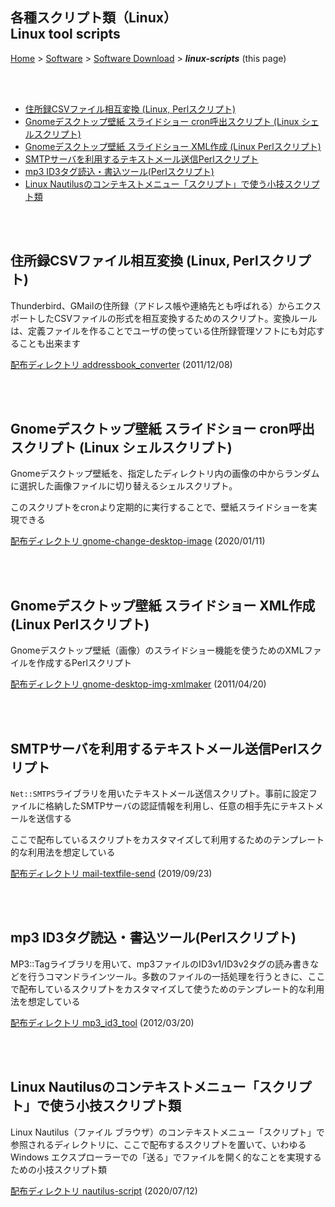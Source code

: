## 各種スクリプト類（Linux）<br />Linux tool scripts<!-- omit in toc -->

[Home](https://oasis3855.github.io/webpage/) > [Software](https://oasis3855.github.io/webpage/software/index.html) > [Software Download](https://oasis3855.github.io/webpage/software/software-download.html) > ***linux-scripts*** (this page)

<br />
<br />

- [住所録CSVファイル相互変換 (Linux, Perlスクリプト)](#住所録csvファイル相互変換-linux-perlスクリプト)
- [Gnomeデスクトップ壁紙 スライドショー cron呼出スクリプト (Linux シェルスクリプト)](#gnomeデスクトップ壁紙-スライドショー-cron呼出スクリプト-linux-シェルスクリプト)
- [Gnomeデスクトップ壁紙 スライドショー XML作成 (Linux Perlスクリプト)](#gnomeデスクトップ壁紙-スライドショー-xml作成-linux-perlスクリプト)
- [SMTPサーバを利用するテキストメール送信Perlスクリプト](#smtpサーバを利用するテキストメール送信perlスクリプト)
- [mp3 ID3タグ読込・書込ツール(Perlスクリプト)](#mp3-id3タグ読込書込ツールperlスクリプト)
- [Linux Nautilusのコンテキストメニュー「スクリプト」で使う小技スクリプト類](#linux-nautilusのコンテキストメニュースクリプトで使う小技スクリプト類)

<br />
<br />

## 住所録CSVファイル相互変換 (Linux, Perlスクリプト)

Thunderbird、GMailの住所録（アドレス帳や連絡先とも呼ばれる）からエクスポートしたCSVファイルの形式を相互変換するためのスクリプト。変換ルールは、定義ファイルを作ることでユーザの使っている住所録管理ソフトにも対応することも出来ます

[配布ディレクトリ addressbook_converter](addressbook_converter/README.md) (2011/12/08)

<br />
<br />


## Gnomeデスクトップ壁紙 スライドショー cron呼出スクリプト (Linux シェルスクリプト)

Gnomeデスクトップ壁紙を、指定したディレクトリ内の画像の中からランダムに選択した画像ファイルに切り替えるシェルスクリプト。

このスクリプトをcronより定期的に実行することで、壁紙スライドショーを実現できる

[配布ディレクトリ gnome-change-desktop-image](gnome-change-desktop-image/README.md) (2020/01/11)

<br />
<br />

## Gnomeデスクトップ壁紙 スライドショー XML作成 (Linux Perlスクリプト)

Gnomeデスクトップ壁紙（画像）のスライドショー機能を使うためのXMLファイルを作成するPerlスクリプト

[配布ディレクトリ gnome-desktop-img-xmlmaker](gnome-desktop-img-xmlmaker/README.md)  (2011/04/20)

<br />
<br />

## SMTPサーバを利用するテキストメール送信Perlスクリプト

```Net::SMTPS```ライブラリを用いたテキストメール送信スクリプト。事前に設定ファイルに格納したSMTPサーバの認証情報を利用し、任意の相手先にテキストメールを送信する

ここで配布しているスクリプトをカスタマイズして利用するためのテンプレート的な利用法を想定している

[配布ディレクトリ mail-textfile-send](mail-textfile-send/README.md)  (2019/09/23)

<br />
<br />

## mp3 ID3タグ読込・書込ツール(Perlスクリプト)

MP3::Tagライブラリを用いて、mp3ファイルのID3v1/ID3v2タグの読み書きなどを行うコマンドラインツール。多数のファイルの一括処理を行うときに、ここで配布しているスクリプトをカスタマイズして使うためのテンプレート的な利用法を想定している

[配布ディレクトリ mp3_id3_tool](mp3_id3_tool/README.md)  (2012/03/20)

<br />
<br />

## Linux Nautilusのコンテキストメニュー「スクリプト」で使う小技スクリプト類

Linux Nautilus（ファイル ブラウザ）のコンテキストメニュー「スクリプト」で参照されるディレクトリに、ここで配布するスクリプトを置いて、いわゆるWindows エクスプローラーでの「送る」でファイルを開く的なことを実現するための小技スクリプト類

[配布ディレクトリ nautilus-script](nautilus-script/README.md)  (2020/07/12)
